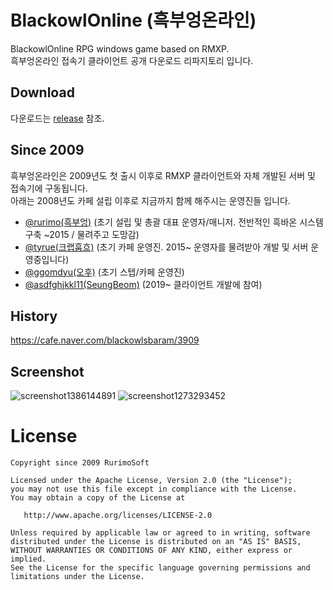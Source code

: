 # BlackowlOnline (흑부엉온라인)
BlackowlOnline RPG windows game based on RMXP. <br>
흑부엉온라인 접속기 클라이언트 공개 다운로드 리파지토리 입니다. <br>

## Download
다운로드는 [release](https://github.com/RurimoSoft/BlackowlOnline/releases) 참조.

## Since 2009
흑부엉온라인은 2009년도 첫 출시 이후로 RMXP 클라이언트와 자체 개발된 서버 및 접속기에 구동됩니다.<br>
아래는 2008년도 카페 설립 이후로 지금까지 함께 해주시는 운영진들 입니다.

- [@rurimo(흑부엉)](https://github.com/rurimo) (초기 설립 및 총괄 대표 운영자/매니저. 전반적인 흑바온 시스템 구축 ~2015 / 물려주고 도망감)
- [@tyrue(크랩훕흐)](https://github.com/tyrue) (초기 카페 운영진. 2015~ 운영자를 물려받아 개발 및 서버 운영중입니다)
- [@ggomdyu(오후)](https://github.com/ggomdyu) (초기 스텝/카페 운영진)
- [@asdfghjkkl11(SeungBeom)](https://github.com/asdfghjkkl11) (2019~ 클라이언트 개발에 참여)

## History
https://cafe.naver.com/blackowlsbaram/3909

## Screenshot
![screenshot1386144891](https://user-images.githubusercontent.com/27774870/81933179-ec442000-9627-11ea-9165-c390d512b701.png)
![screenshot1273293452](https://user-images.githubusercontent.com/27774870/81933174-ea7a5c80-9627-11ea-9a16-8208cb473da2.png)

# License
```
Copyright since 2009 RurimoSoft

Licensed under the Apache License, Version 2.0 (the "License");
you may not use this file except in compliance with the License.
You may obtain a copy of the License at

   http://www.apache.org/licenses/LICENSE-2.0

Unless required by applicable law or agreed to in writing, software
distributed under the License is distributed on an "AS IS" BASIS,
WITHOUT WARRANTIES OR CONDITIONS OF ANY KIND, either express or implied.
See the License for the specific language governing permissions and
limitations under the License.
```
